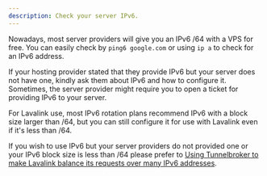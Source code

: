```yaml
---
description: Check your server IPv6.
---
```


Nowadays, most server providers will give you an IPv6 /64 with a VPS for free. You can easily check by `ping6 google.com` or using `ip a` to check for an IPv6 address.

If your hosting provider stated that they provide IPv6 but your server does not have one, kindly ask them about IPv6 and how to configure it. Sometimes, the server provider might require you to open a ticket for providing IPv6 to your server.

For Lavalink use, most IPv6 rotation plans recommend IPv6 with a block size larger than /64, but you can still configure it for use with Lavalink even if it's less than /64.

If you wish to use IPv6 but your server providers do not provided one or your IPv6 block size is less than /64 please prefer to [Using Tunnelbroker to make Lavalink balance its requests over many IPv6 addresses](https://blog.arbjerg.dev/2020/3/tunnelbroker-with-lavalink).